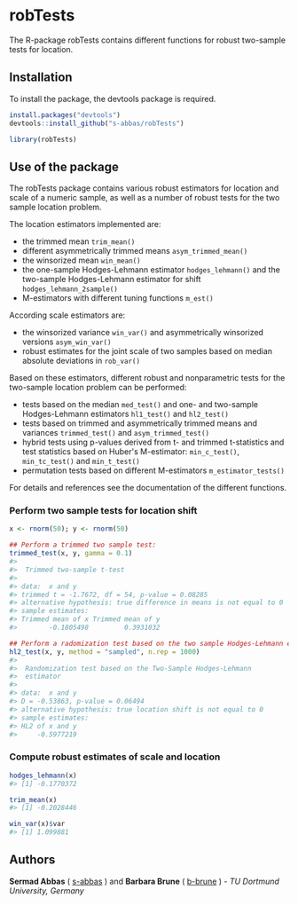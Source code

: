 
robTests
========

The R-package robTests contains different functions for robust two-sample tests for location.

Installation
------------

To install the package, the devtools package is required.

``` r
install.packages("devtools")
devtools::install_github("s-abbas/robTests")

library(robTests)
```

Use of the package
------------------

The robTests package contains various robust estimators for location and scale of a numeric sample, as well as a number of robust tests for the two sample location problem.

The location estimators implemented are:

-   the trimmed mean <code>trim\_mean()</code>
-   different asymmetrically trimmed means <code>asym\_trimmed\_mean()</code>
-   the winsorized mean <code>win\_mean()</code>
-   the one-sample Hodges-Lehmann estimator <code>hodges\_lehmann()</code> and the two-sample Hodges-Lehmann estimator for shift <code>hodges\_lehmann\_2sample()</code>
-   M-estimators with different tuning functions <code>m\_est()</code>

According scale estimators are:

-   the winsorized variance <code>win\_var()</code> and asymmetrically winsorized versions <code>asym\_win\_var()</code>
-   robust estimates for the joint scale of two samples based on median absolute deviations in <code>rob\_var()</code>

Based on these estimators, different robust and nonparametric tests for the two-sample location problem can be performed:

-   tests based on the median <code>med\_test()</code> and one- and two-sample Hodges-Lehmann estimators <code>hl1\_test()</code> and <code>hl2\_test()</code>
-   tests based on trimmed and asymmetrically trimmed means and variances <code>trimmed\_test()</code> and <code>asym\_trimmed\_test()</code>
-   hybrid tests using p-values derived from t- and trimmed t-statistics and test statistics based on Huber's M-estimator: <code>min\_c\_test()</code>, <code>min\_tc\_test()</code> and <code>min\_t\_test()</code>
-   permutation tests based on different M-estimators <code>m\_estimator\_tests()</code>

For details and references see the documentation of the different functions.

### Perform two sample tests for location shift

``` r
x <- rnorm(50); y <- rnorm(50)

## Perform a trimmed two sample test:
trimmed_test(x, y, gamma = 0.1)
#> 
#>  Trimmed two-sample t-test
#> 
#> data:  x and y
#> trimmed t = -1.7672, df = 54, p-value = 0.08285
#> alternative hypothesis: true difference in means is not equal to 0
#> sample estimates:
#> Trimmed mean of x Trimmed mean of y 
#>        -0.1805498         0.3931032

## Perform a radomization test based on the two sample Hodges-Lehmann estimator
hl2_test(x, y, method = "sampled", n.rep = 1000)
#> 
#>  Randomization test based on the Two-Sample Hodges-Lehmann
#>  estimator
#> 
#> data:  x and y
#> D = -0.53863, p-value = 0.06494
#> alternative hypothesis: true location shift is not equal to 0
#> sample estimates:
#> HL2 of x and y 
#>     -0.5977219
```

### Compute robust estimates of scale and location

``` r
hodges_lehmann(x)
#> [1] -0.1770372

trim_mean(x)
#> [1] -0.2028446

win_var(x)$var
#> [1] 1.099881
```

Authors
-------

**Sermad Abbas** ( [s-abbas](https://github.com/s-abbas) ) and **Barbara Brune** ( [b-brune](https://github.com/b-brune) ) - *TU Dortmund University, Germany*
